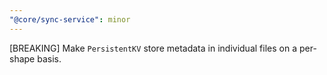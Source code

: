 ```yaml
---
"@core/sync-service": minor
---
```


[BREAKING] Make `PersistentKV` store metadata in individual files on a per-shape basis.
